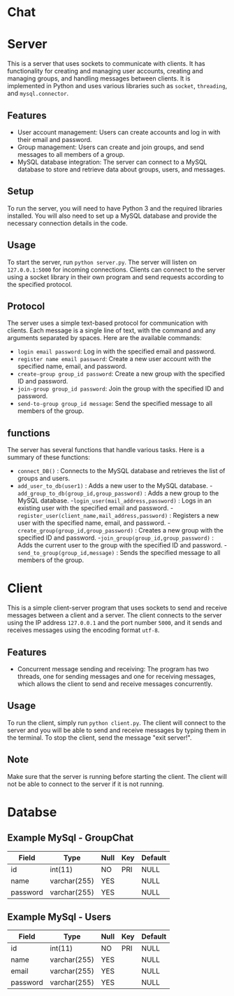 # Chat
 
# Server

This is a server that uses sockets to communicate with clients. It has functionality for creating and managing user accounts, creating and managing groups, and handling messages between clients. It is implemented in Python and uses various libraries such as `socket`, `threading`, and `mysql.connector`.

## Features

- User account management: Users can create accounts and log in with their email and password.
- Group management: Users can create and join groups, and send messages to all members of a group.
- MySQL database integration: The server can connect to a MySQL database to store and retrieve data about groups, users, and messages.

## Setup

To run the server, you will need to have Python 3 and the required libraries installed. You will also need to set up a MySQL database and provide the necessary connection details in the code.

## Usage

To start the server, run `python server.py`. The server will listen on `127.0.0.1:5000` for incoming connections. Clients can connect to the server using a socket library in their own program and send requests according to the specified protocol.

## Protocol

The server uses a simple text-based protocol for communication with clients. Each message is a single line of text, with the command and any arguments separated by spaces. Here are the available commands:

- `login email password`: Log in with the specified email and password.
- `register name email password`: Create a new user account with the specified name, email, and password.
- `create-group group_id password`: Create a new group with the specified ID and password.
- `join-group group_id password`: Join the group with the specified ID and password.
- `send-to-group group_id message`: Send the specified message to all members of the group.

## functions
The server has several functions that handle various tasks. Here is a summary of these functions:

- `connect_DB()` : Connects to the MySQL database and retrieves the list of groups and users.
- `add_user_to_db(user1)` : Adds a new user to the MySQL database.
-`add_group_to_db(group_id,group_password)` : Adds a new group to the MySQL database.
-`login_user(mail_address,password)` : Logs in an existing user with the specified email and password.
-`register_user(client_name,mail_address,password)` : Registers a new user with the specified name, email, and password.
-`create_group(group_id,group_password)` : Creates a new group with the specified ID and password.
-`join_group(group_id,group_password)` : Adds the current user to the group with the specified ID and password.
-`send_to_group(group_id,message)` : Sends the specified message to all members of the group.


# Client

This is a simple client-server program that uses sockets to send and receive messages between a client and a server. The client connects to the server using the IP address `127.0.0.1` and the port number `5000`, and it sends and receives messages using the encoding format `utf-8`.

## Features

- Concurrent message sending and receiving: The program has two threads, one for sending messages and one for receiving messages, which allows the client to send and receive messages concurrently.

## Usage

To run the client, simply run `python client.py`. The client will connect to the server and you will be able to send and receive messages by typing them in the terminal. To stop the client, send the message "exit server!".

## Note

Make sure that the server is running before starting the client. The client will not be able to connect to the server if it is not running.

# Databse

## Example MySql - GroupChat

| Field      | Type         | Null | Key | Default |
|------------|--------------|------|-----|---------|
| id         | int(11)      | NO   | PRI | NULL    |
| name       | varchar(255) | YES  |     | NULL    |
| password   | varchar(255) | YES  |     | NULL    |

## Example MySql - Users

| Field      | Type         | Null | Key | Default |
|------------|--------------|------|-----|---------|
| id         | int(11)      | NO   | PRI | NULL    |
| name       | varchar(255) | YES  |     | NULL    |
| email      | varchar(255) | YES  |     | NULL    |
| password   | varchar(255) | YES  |     | NULL    |
